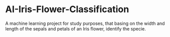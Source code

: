 # AI-Iris-Flower-Classification
A machine learning project for study purposes, that basing on the width and length of the sepals and petals of an Iris flower, identify the specie.
